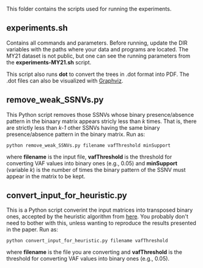 This folder contains the scripts used for running the experiments.

## experiments.sh
Contains all commands and parameters. Before running, update the DIR variables with the paths where your data and programs are located. The MY21 dataset is not public, but one can see the running parameters from the **experiments-MY21.sh** script.

This script also runs **dot** to convert the trees in .dot format into PDF. The .dot files can also be visualized with [Graphviz](http://www.graphviz.org).

## remove_weak_SSNVs.py

This Python script removes those SSNVs whose binary presence/absence pattern in the binaary matrix appears stricly less than *k* times. That is, there are strictly less than *k-1* other SSNVs having the same binary presence/absence pattern in the binary matrix. Run as:

	python remove_weak_SSNVs.py filename vafThreshold minSupport
  
where **filename** is the input file, **vafThreshold** is the threshold for converting VAF values into binary ones (e.g., 0.05) and **minSupport** (variable *k*) is the number of times the binary pattern of the SSNV must appear in the matrix to be kept.

## convert_input_for_heuristic.py
This is a Python script converint the input matrices into transposed binary ones, accepted by the heuristic algorithm from [here](https://github.com/alexandrutomescu/MixedPerfectPhylogeny). You probably don't need to bother with this, unless wanting to reproduce the results presented in the paper. Run as: 

	python convert_input_for_heuristic.py filename vafThreshold
  
where **filename** is the file you are converting and **vafThreshold** is the threshold for converting VAF values into binary ones (e.g., 0.05).



